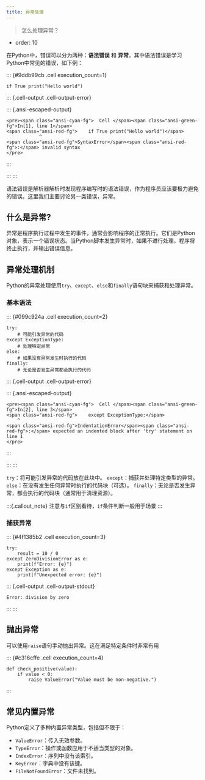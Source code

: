 ```yaml
---
title: 异常处理
---
```





> 怎么处理异常？
- order: 10


在Python中，错误可以分为两种：__语法错误__ 和 __异常__。其中语法错误是学习Python中常见的错误，如下例：

::: {#9ddb99cb .cell execution_count=1}
``` {.python .cell-code}
if True print("Hello world")
```

::: {.cell-output .cell-output-error}

::: {.ansi-escaped-output}

```{=html}
<pre><span class="ansi-cyan-fg">  Cell </span><span class="ansi-green-fg">In[1], line 1</span>
<span class="ansi-red-fg">    if True print("Hello world")</span>
            ^
<span class="ansi-red-fg">SyntaxError</span><span class="ansi-red-fg">:</span> invalid syntax
</pre>
```

:::

:::
:::


语法错误是解析器解析时发现程序编写时的语法错误，作为程序员应该要极力避免的错误。这里我们主要讨论另一类错误，异常。

## 什么是异常?
异常是程序执行过程中发生的事件，通常会影响程序的正常执行。它们是Python对象，表示一个错误状态。当Python脚本发生异常时，如果不进行处理，程序将终止执行，并输出错误信息。

## 异常处理机制
Python的异常处理使用`try`、`except`、`else`和`finally`语句块来捕获和处理异常。

### 基本语法

::: {#099c924a .cell execution_count=2}
``` {.python .cell-code}
try:
    # 可能引发异常的代码
except ExceptionType:
    # 处理特定异常
else:
    # 如果没有异常发生时执行的代码
finally:
    # 无论是否发生异常都会执行的代码
```

::: {.cell-output .cell-output-error}

::: {.ansi-escaped-output}

```{=html}
<pre><span class="ansi-cyan-fg">  Cell </span><span class="ansi-green-fg">In[2], line 3</span>
<span class="ansi-red-fg">    except ExceptionType:</span>
    ^
<span class="ansi-red-fg">IndentationError</span><span class="ansi-red-fg">:</span> expected an indented block after 'try' statement on line 1
</pre>
```

:::

:::
:::


`try`：将可能引发异常的代码放在此块中。
`except`：捕获并处理特定类型的异常。
`else`：在没有发生任何异常时执行的代码块（可选）。
`finally`：无论是否发生异常，都会执行的代码块（通常用于清理资源）。

:::{.callout_note}
注意与`if`区别看待，`if`条件判断一般用于场景
:::

###  捕获异常

::: {#4f1385b2 .cell execution_count=3}
``` {.python .cell-code}
try:
    result = 10 / 0
except ZeroDivisionError as e:
    print(f"Error: {e}")
except Exception as e:
    print(f"Unexpected error: {e}")
```

::: {.cell-output .cell-output-stdout}
```
Error: division by zero
```
:::
:::


## 抛出异常
可以使用`raise`语句手动抛出异常。这在满足特定条件时非常有用

::: {#c316cffe .cell execution_count=4}
``` {.python .cell-code}
def check_positive(value):
    if value < 0:
        raise ValueError("Value must be non-negative.")
```
:::


## 常见内置异常
Python定义了多种内置异常类型，包括但不限于：
* `ValueError`：传入无效参数。
* `TypeError`：操作或函数应用于不适当类型的对象。
* `IndexError`：序列中没有该索引。
* `KeyError`：字典中没有该键。
* `FileNotFoundError`：文件未找到。


